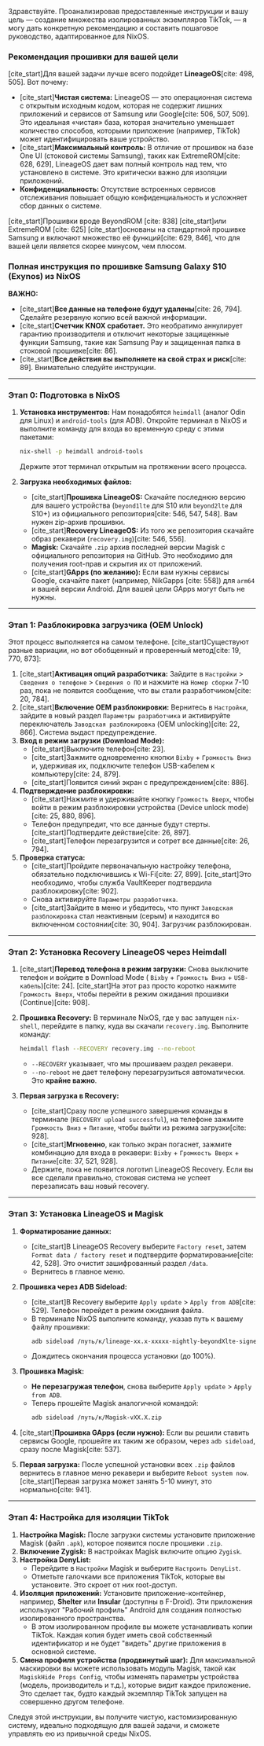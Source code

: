 Здравствуйте. Проанализировав предоставленные инструкции и вашу цель — создание множества изолированных экземпляров TikTok, — я могу дать конкретную рекомендацию и составить пошаговое руководство, адаптированное для NixOS.

### Рекомендация прошивки для вашей цели

[cite\_start]Для вашей задачи лучше всего подойдет **LineageOS**[cite: 498, 505]. Вот почему:

  * [cite\_start]**Чистая система:** LineageOS — это операционная система с открытым исходным кодом, которая не содержит лишних приложений и сервисов от Samsung или Google[cite: 506, 507, 509]. Это идеальная «чистая» база, которая значительно уменьшает количество способов, которыми приложение (например, TikTok) может идентифицировать ваше устройство.
  * [cite\_start]**Максимальный контроль:** В отличие от прошивок на базе One UI (стоковой системы Samsung), таких как ExtremeROM[cite: 628, 629], LineageOS дает вам полный контроль над тем, что установлено в системе. Это критически важно для изоляции приложений.
  * **Конфиденциальность:** Отсутствие встроенных сервисов отслеживания повышает общую конфиденциальность и усложняет сбор данных о системе.

[cite\_start]Прошивки вроде BeyondROM [cite: 838] [cite\_start]или ExtremeROM [cite: 625] [cite\_start]основаны на стандартной прошивке Samsung и включают множество её функций[cite: 629, 846], что для вашей цели является скорее минусом, чем плюсом.

### Полная инструкция по прошивке Samsung Galaxy S10 (Exynos) из NixOS

**ВАЖНО:**

  * [cite\_start]**Все данные на телефоне будут удалены**[cite: 26, 794]. Сделайте резервную копию всей важной информации.
  * [cite\_start]**Счетчик KNOX сработает.** Это необратимо аннулирует гарантию производителя и отключит некоторые защищенные функции Samsung, такие как Samsung Pay и защищенная папка в стоковой прошивке[cite: 86].
  * [cite\_start]**Все действия вы выполняете на свой страх и риск**[cite: 89]. Внимательно следуйте инструкции.

-----

### **Этап 0: Подготовка в NixOS**

1.  **Установка инструментов:** Нам понадобятся `heimdall` (аналог Odin для Linux) и `android-tools` (для ADB). Откройте терминал в NixOS и выполните команду для входа во временную среду с этими пакетами:

    ```bash
    nix-shell -p heimdall android-tools
    ```

    Держите этот терминал открытым на протяжении всего процесса.

2.  **Загрузка необходимых файлов:**

      * [cite\_start]**Прошивка LineageOS:** Скачайте последнюю версию для вашего устройства (`beyond1lte` для S10 или `beyond2lte` для S10+) из официального репозитория[cite: 546, 547, 548]. Вам нужен zip-архив прошивки.
      * [cite\_start]**Recovery LineageOS:** Из того же репозитория скачайте образ рекавери (`recovery.img`)[cite: 546, 556].
      * **Magisk:** Скачайте `.zip` архив последней версии Magisk с официального репозитория на GitHub. Это необходимо для получения root-прав и скрытия их от приложений.
      * [cite\_start]**GApps (по желанию):** Если вам нужны сервисы Google, скачайте пакет (например, NikGapps [cite: 558]) для `arm64` и вашей версии Android. Для вашей цели GApps могут быть не нужны.

-----

### **Этап 1: Разблокировка загрузчика (OEM Unlock)**

Этот процесс выполняется на самом телефоне. [cite\_start]Существуют разные вариации, но вот обобщенный и проверенный метод[cite: 19, 770, 873]:

1.  [cite\_start]**Активация опций разработчика:** Зайдите в `Настройки` \> `Сведения о телефоне` \> `Сведения о ПО` и нажмите на `Номер сборки` 7-10 раз, пока не появится сообщение, что вы стали разработчиком[cite: 20, 784].
2.  [cite\_start]**Включение OEM разблокировки:** Вернитесь в `Настройки`, зайдите в новый раздел `Параметры разработчика` и активируйте переключатель `Заводская разблокировка` (OEM unlocking)[cite: 22, 866]. Система выдаст предупреждение.
3.  **Вход в режим загрузки (Download Mode):**
      * [cite\_start]Выключите телефон[cite: 23].
      * [cite\_start]Зажмите одновременно кнопки `Bixby` + `Громкость Вниз` и, удерживая их, подключите телефон USB-кабелем к компьютеру[cite: 24, 879].
      * [cite\_start]Появится синий экран с предупреждением[cite: 886].
4.  **Подтверждение разблокировки:**
      * [cite\_start]Нажмите и удерживайте кнопку `Громкость Вверх`, чтобы войти в режим разблокировки устройства (Device unlock mode)[cite: 25, 880, 896].
      * Телефон предупредит, что все данные будут стерты. [cite\_start]Подтвердите действие[cite: 26, 897].
      * [cite\_start]Телефон перезагрузится и сотрет все данные[cite: 26, 794].
5.  **Проверка статуса:**
      * [cite\_start]Пройдите первоначальную настройку телефона, обязательно подключившись к Wi-Fi[cite: 27, 899]. [cite\_start]Это необходимо, чтобы служба VaultKeeper подтвердила разблокировку[cite: 902].
      * Снова активируйте `Параметры разработчика`.
      * [cite\_start]Зайдите в меню и убедитесь, что пункт `Заводская разблокировка` стал неактивным (серым) и находится во включенном состоянии[cite: 30, 904]. Загрузчик разблокирован.

-----

### **Этап 2: Установка Recovery LineageOS через Heimdall**

1.  [cite\_start]**Перевод телефона в режим загрузки:** Снова выключите телефон и войдите в Download Mode ( `Bixby` + `Громкость Вниз` + `USB-кабель`)[cite: 24]. [cite\_start]На этот раз просто коротко нажмите `Громкость Вверх`, чтобы перейти в режим ожидания прошивки (Continue)[cite: 908].

2.  **Прошивка Recovery:** В терминале NixOS, где у вас запущен `nix-shell`, перейдите в папку, куда вы скачали `recovery.img`. Выполните команду:

    ```bash
    heimdall flash --RECOVERY recovery.img --no-reboot
    ```

      * `--RECOVERY` указывает, что мы прошиваем раздел рекавери.
      * `--no-reboot` не дает телефону перезагрузиться автоматически. Это **крайне важно**.

3.  **Первая загрузка в Recovery:**

      * [cite\_start]Сразу после успешного завершения команды в терминале (`RECOVERY upload successful`), на телефоне зажмите `Громкость Вниз` + `Питание`, чтобы выйти из режима загрузки[cite: 928].
      * [cite\_start]**Мгновенно**, как только экран погаснет, зажмите комбинацию для входа в рекавери: `Bixby` + `Громкость Вверх` + `Питание`[cite: 37, 521, 928].
      * Держите, пока не появится логотип LineageOS Recovery. Если вы все сделали правильно, стоковая система не успеет перезаписать ваш новый recovery.

-----

### **Этап 3: Установка LineageOS и Magisk**

1.  **Форматирование данных:**

      * [cite\_start]В LineageOS Recovery выберите `Factory reset`, затем `Format data / factory reset` и подтвердите форматирование[cite: 42, 528]. Это очистит зашифрованный раздел `/data`.
      * Вернитесь в главное меню.

2.  **Прошивка через ADB Sideload:**

      * [cite\_start]В Recovery выберите `Apply update` \> `Apply from ADB`[cite: 529]. Телефон перейдет в режим ожидания файла.
      * В терминале NixOS выполните команду, указав путь к вашему файлу прошивки:
        ```bash
        adb sideload /путь/к/lineage-xx.x-xxxxx-nightly-beyondXlte-signed.zip
        ```
      * Дождитесь окончания процесса установки (до 100%).

3.  **Прошивка Magisk:**

      * **Не перезагружая телефон**, снова выберите `Apply update` \> `Apply from ADB`.
      * Теперь прошейте Magisk аналогичной командой:
        ```bash
        adb sideload /путь/к/Magisk-vXX.X.zip
        ```

4.  [cite\_start]**Прошивка GApps (если нужно):** Если вы решили ставить сервисы Google, прошейте их таким же образом, через `adb sideload`, сразу после Magisk[cite: 537].

5.  **Первая загрузка:** После успешной установки всех `.zip` файлов вернитесь в главное меню рекавери и выберите `Reboot system now`. [cite\_start]Первая загрузка может занять 5-10 минут, это нормально[cite: 941].

-----

### **Этап 4: Настройка для изоляции TikTok**

1.  **Настройка Magisk:** После загрузки системы установите приложение Magisk (файл `.apk`), которое появится после прошивки `.zip`.
2.  **Включение Zygisk:** В настройках Magisk включите опцию `Zygisk`.
3.  **Настройка DenyList:**
      * Перейдите в `Настройки` Magisk и выберите `Настроить DenyList`.
      * Отметьте галочками все приложения TikTok, которые вы установите. Это скроет от них root-доступ.
4.  **Изоляция приложений:** Установите приложение-контейнер, например, **Shelter** или **Insular** (доступны в F-Droid). Эти приложения используют "Рабочий профиль" Android для создания полностью изолированного пространства.
      * В этом изолированном профиле вы можете устанавливать копии TikTok. Каждая копия будет иметь свой собственный идентификатор и не будет "видеть" другие приложения в основной системе.
5.  **Смена профиля устройства (продвинутый шаг):** Для максимальной маскировки вы можете использовать модуль Magisk, такой как `MagiskHide Props Config`, чтобы изменять параметры устройства (модель, производитель и т.д.), которые видит каждое приложение. Это сделает так, будто каждый экземпляр TikTok запущен на совершенно другом телефоне.

Следуя этой инструкции, вы получите чистую, кастомизированную систему, идеально подходящую для вашей задачи, и сможете управлять ею из привычной среды NixOS.
